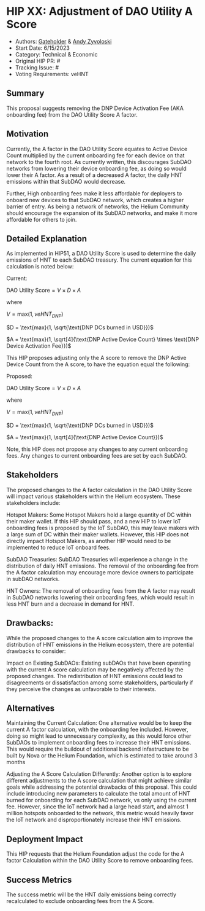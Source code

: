 # HIP XX: Adjustment of DAO Utility A Score
- Authors: [Gateholder](https://github.com/gateholder) & [Andy Zyvoloski](https://github.com/heatedlime)
- Start Date: 6/15/2023
- Category: Technical & Economic
- Original HIP PR: #
- Tracking Issue: #
- Voting Requirements: veHNT

## Summary
This proposal suggests removing the DNP Device Activation Fee (AKA onboarding fee) from the DAO Utility Score A factor. 

## Motivation
Currently, the A factor in the DAO Utility Score equates to Active Device Count multiplied by the current onboarding fee for each device on that network to the fourth root. As currently written, this discourages SubDAO networks from lowering their device onboarding fee, as doing so would lower their A factor. As a result of a decreased A factor, the daily HNT emissions within that SubDAO would decrease. 

Further, High onboarding fees make it less affordable for deployers to onboard new devices to that SubDAO network, which creates a higher  barrier of entry. As being a network of networks, the Helium Community should encourage the expansion of its SubDAO networks, and make it more affordable for others to join. 

## Detailed Explanation
As implemented in HIP51, a DAO Utility Score is used to determine the daily emissions of HNT to each SubDAO treasury. The current equation for this calculation is noted below:

Current:

$\text{DAO Utility Score} = V \times D \times A$

where

$V = \text{max}(1, veHNT_{DNP})$

$D = \text{max}(1, \sqrt{\text{DNP DCs burned in USD}})$

$A = \text{max}(1, \sqrt[4]{\text{DNP Active Device Count} \times \text{DNP Device Activation Fee}})$


This HIP proposes adjusting only the A score to remove the DNP Active Device Count from the A score, to have the equation equal the following:

Proposed:

$\text{DAO Utility Score} = V \times D \times A$

where

$V = \text{max}(1, veHNT_{DNP})$

$D = \text{max}(1, \sqrt{\text{DNP DCs burned in USD}})$

$A = \text{max}(1, \sqrt[4]{\text{DNP Active Device Count}})$


Note, this HIP does not propose any changes to any current onboarding fees. Any changes to current onboarding fees are set by each SubDAO.

## Stakeholders
The proposed changes to the A factor calculation in the DAO Utility Score will impact various stakeholders within the Helium ecosystem. These stakeholders include:

Hotspot Makers: Some Hotspot Makers hold a large quantity of DC within their maker wallet. If this HIP should pass, and a new HIP to lower IoT onboarding fees is proposed by the IoT SubDAO, this may leave makers with a large sum of DC within their maker wallets. However, this HIP does not directly impact Hotspot Makers, as another HIP would need to be implemented to reduce IoT onboard fees. 

SubDAO Treasuries: SubDAO Treasuries will experience a change in the distribution of daily HNT emissions. The removal of the onboarding fee from the A factor calculation may encourage more device owners to participate in subDAO networks.

HNT Owners: The removal of onboarding fees from the A factor may result in SubDAO networks lowering their onboarding fees, which would result in less HNT burn and a decrease in demand for HNT.

## Drawbacks:

While the proposed changes to the A score calculation aim to improve the distribution of HNT emissions in the Helium ecosystem, there are potential drawbacks to consider:

Impact on Existing SubDAOs: Existing subDAOs that have been operating with the current A score calculation may be negatively affected by the proposed changes. The redistribution of HNT emissions could lead to disagreements or dissatisfaction among some stakeholders, particularly if they perceive the changes as unfavorable to their interests.

## Alternatives
Maintaining the Current Calculation: One alternative would be to keep the current A factor calculation, with the onboarding fee included. However, doing so might lead to unnecessary complexity, as this would force other SubDAOs to implement onboarding fees to increase their HNT emissions. This would require the buildout of additional backend infastructure to be built by Nova or the Helium Foundation, which is estimated to take around 3 months

Adjusting the A Score Calculation Differently: Another option is to explore different adjustments to the A score calculation that might achieve similar goals while addressing the potential drawbacks of this proposal. This could include introducing new parameters to calculate the total amount of HNT burned for onboarding for each SubDAO network, vs only using the current fee. However, since the IoT network had a large head start, and almost 1 million hotspots onboarded to the network, this metric would heavily favor the IoT network and disproportionately increase their HNT emissions. 

## Deployment Impact
This HIP requests that the Helium Foundation adjust the code for the A factor Calculation within the DAO Utility Score to remove onboarding fees. 

## Success Metrics
The success metric will be the HNT daily emissions being correctly recalculated to exclude onboarding fees from the A Score.
